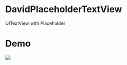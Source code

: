 DavidPlaceholderTextView
============================
UITextView with Placeholder

Demo
=================
![](https://github.com/Liqiankun/DavidPlacehodlerTextView/raw/master/DavidPlaceholderTextView.gif) 
